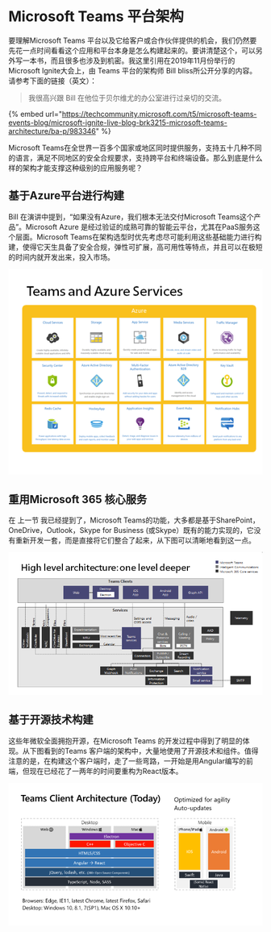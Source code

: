 # Microsoft Teams 平台架构

要理解Microsoft Teams 平台以及它给客户或合作伙伴提供的机会，我们仍然要先花一点时间看看这个应用和平台本身是怎么构建起来的。要讲清楚这个，可以另外写一本书，而且很多也涉及到机密。我这里引用在2019年11月份举行的Microsoft Ignite大会上，由 Teams 平台的架构师 Bill bliss所公开分享的内容。请参考下面的链接（英文）：

> 我很高兴跟 Bill 在他位于贝尔维尤的办公室进行过亲切的交流。

{% embed url="https://techcommunity.microsoft.com/t5/microsoft-teams-events-blog/microsoft-ignite-live-blog-brk3215-microsoft-teams-architecture/ba-p/983346" %}

Microsoft Teams在全世界一百多个国家或地区同时提供服务，支持五十几种不同的语言，满足不同地区的安全合规要求，支持跨平台和终端设备。那么到底是什么样的架构才能支撑这种级别的应用服务呢？

## 基于Azure平台进行构建

Bill 在演讲中提到，“如果没有Azure，我们根本无法交付Microsoft Teams这个产品”。Microsoft Azure 是经过验证的成熟可靠的智能云平台，尤其在PaaS服务这个层面。Microsoft Teams在架构选型时优先考虑尽可能利用这些基础能力进行构建，使得它天生具备了安全合规，弹性可扩展，高可用性等特点，并且可以在极短的时间内就开发出来，投入市场。

![](../.gitbook/assets/tu-pian-.png)

## 重用Microsoft 365 核心服务

在 上一节 我已经提到了，Microsoft Teams的功能，大多都是基于SharePoint，OneDrive，Outlook，Skype for Business \(或Skype）既有的能力实现的，它没有重新开发一套，而是直接将它们整合了起来，从下图可以清晰地看到这一点。

![](../.gitbook/assets/tu-pian-%20%283%29.png)

## 基于开源技术构建

这些年微软全面拥抱开源，在Microsoft Teams 的开发过程中得到了明显的体现。从下图看到的Teams 客户端的架构中，大量地使用了开源技术和组件。值得注意的是，在构建这个客户端时，走了一些弯路，一开始是用Angular编写的前端，但现在已经花了一两年的时间要重构为React版本。

![](../.gitbook/assets/tu-pian-%20%285%29.png)

